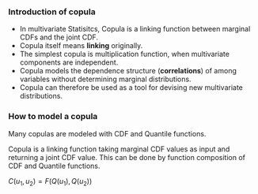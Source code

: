 ### Introduction of copula

- In multivariate Statisitcs, Copula is a linking function between marginal CDFs and the joint CDF.
- Copula itself means **linking** originally.
- The simplest copula is multiplication function, when multivariate components are independent.
- Copula models the dependence structure (**correlations**) of among variables without determining marginal distributions.
- Copula can therefore be used as a tool for devising new multivariate distributions.

### How to model a copula

Many copulas are modeled with CDF and Quantile functions.

Copula is a linking function taking marginal CDF values as input and returning a joint CDF value. This can be done by function composition of CDF and Quantile functions.

$C(u_1, u_2)=F(Q(u_1), Q(u_2))$

